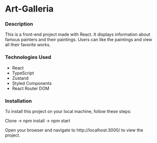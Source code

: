 # Art-Galleria

### Description

This is a front-end project made with React. It displays information about famous painters and their paintings. Users can like the paintings and view all their favorite works.

### Technologies Used
* React
* TypeScript
* Zustand
* Styled Components
* React Router DOM

### Installation
To install this project on your local machine, follow these steps:

Clone -> npm install -> npm start

Open your browser and navigate to http://localhost:3000/ to view the project.
